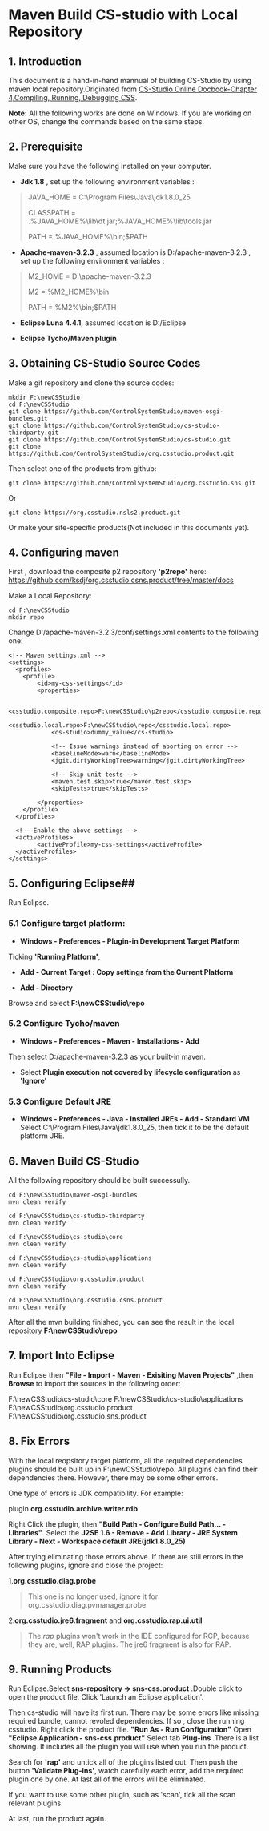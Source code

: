 # Maven Build CS-studio with Local Repository #


## 1.	Introduction ##

This document is a hand-in-hand mannual of building CS-Studio by using maven local repository.Originated from [CS-Studio Online Docbook-Chapter 4,Compiling, Running, Debugging CSS](http://cs-studio.sourceforge.net/docbook/ch04.html#idp140240).

**Note:** All the following works are done on Windows. If you are working on other OS, change the commands based on the same steps.

## 2. Prerequisite ##
Make sure you have the following installed on your computer.

- **Jdk 1.8** , set up the following environment variables :


>    JAVA_HOME = C:\Program Files\Java\jdk1.8.0_25
> 
>    CLASSPATH = .%JAVA_HOME%\lib\dt.jar;%JAVA_HOME%\lib\tools.jar
> 
>    PATH = %JAVA_HOME%\bin;$PATH


- **Apache-maven-3.2.3** , assumed location is D:/apache-maven-3.2.3 , set up the following environment variables :

> M2_HOME = D:\apache-maven-3.2.3
> 
> M2 = %M2_HOME%\bin
> 
> PATH = %M2%\bin;$PATH

- **Eclipse Luna 4.4.1**, assumed location is D:/Eclipse

- **Eclipse Tycho/Maven plugin**

## 3. Obtaining CS-Studio Source Codes ##
Make a git repository and clone the source codes:

    mkdir F:\newCSStudio
    cd F:\newCSStudio
    git clone https://github.com/ControlSystemStudio/maven-osgi-bundles.git
    git clone https://github.com/ControlSystemStudio/cs-studio-thirdparty.git
    git clone https://github.com/ControlSystemStudio/cs-studio.git
    git clone https://github.com/ControlSystemStudio/org.csstudio.product.git

Then select one of the products from github:

    git clone https://github.com/ControlSystemStudio/org.csstudio.sns.git

Or

    git clone https://org.csstudio.nsls2.product.git

Or make your site-specific products(Not included in this documents yet).


## 4. Configuring maven ##

First , download the composite p2 repository **'p2repo'** here:
https://github.com/ksdj/org.csstudio.csns.product/tree/master/docs

Make a Local Repository:
    
    cd F:\newCSStudio
    mkdir repo

Change D:/apache-maven-3.2.3/conf/settings.xml contents to the following one:

    <!-- Maven settings.xml -->
    <settings>
      <profiles>
    	<profile>
      		<id>my-css-settings</id>
      		<properties>
    
    			<csstudio.composite.repo>F:\newCSStudio\p2repo</csstudio.composite.repo>
    			<csstudio.local.repo>F:\newCSStudio\repo</csstudio.local.repo>
    			<cs-studio>dummy_value</cs-studio>
    
    			<!-- Issue warnings instead of aborting on error -->
    			<baselineMode>warn</baselineMode>
    			<jgit.dirtyWorkingTree>warning</jgit.dirtyWorkingTree>
    
    			<!-- Skip unit tests -->
    			<maven.test.skip>true</maven.test.skip>
    			<skipTests>true</skipTests>
    
      		</properties>
    	</profile>
      </profiles>
    
      <!-- Enable the above settings -->
      <activeProfiles>
    		<activeProfile>my-css-settings</activeProfile>
      </activeProfiles>
    </settings>


## 5.  Configuring Eclipse##

Run Eclipse.

### 5.1 Configure target platform: ###

- **Windows - Preferences - Plugin-in Development Target Platform**

Ticking **'Running Platform'**,

- **Add - Current Target : Copy settings from the Current Platform**

- **Add - Directory** 

Browse and select 
**F:\newCSStudio\repo**

### 5.2 Configure Tycho/maven ###

- **Windows - Preferences - Maven - Installations - Add**

Then select D:/apache-maven-3.2.3 as your built-in maven.

- Select **Plugin execution not covered by lifecycle configuration** as
**'Ignore'**​

### 5.3 Configure Default JRE ###

- **Windows - Preferences - Java - Installed JREs - Add - Standard VM** Select C:\Program Files\Java\jdk1.8.0_25, then tick it to be the default platform JRE.


## 6.  Maven Build CS-Studio ##

All the following repository should be built successully.
    
    cd F:\newCSStudio\maven-osgi-bundles
    mvn clean verify
    
    cd F:\newCSStudio\cs-studio-thirdparty
    mvn clean verify
    
    cd F:\newCSStudio\cs-studio\core
    mvn clean verify
    
    cd F:\newCSStudio\cs-studio\applications
    mvn clean verify
    
    cd F:\newCSStudio\org.csstudio.product
    mvn clean verify

	cd F:\newCSStudio\org.csstudio.csns.product
	mvn clean verify

After all the mvn building finished, you can see the result in the local repository **F:\newCSStudio\repo**

## 7.  Import Into Eclipse ##
Run Eclipse then **"File - Import - Maven - Exisiting Maven Projects"** ,then **Browse** to import the sources in the following order:

F:\newCSStudio\cs-studio\core
F:\newCSStudio\cs-studio\applications
F:\newCSStudio\org.csstudio.product
F:\newCSStudio\org.csstudio.sns.product

## 8.  Fix Errors ###

With the local reopsitory target platform, all the required dependencies plugins should be built up in F:\newCSStudio\repo. All plugins can find their dependencies there. However, there may be some other errors.

One type of errors is JDK compatibility. For example:

plugin **org.csstudio.archive.writer.rdb**

Right Click the plugin, then **"Build Path - Configure Build Path... - Libraries"**. Select the **J2SE 1.6 - Remove - Add Library - JRE System Library - Next - Workspace default JRE(jdk1.8.0_25)** 

After trying eliminating those errors above. If there are still errors in the following plugins, ignore and close the project:

1.**org.csstudio.diag.probe**
> This one is no longer used, ignore it for org.csstudio.diag.pvmanager.probe

2.**org.csstudio.jre6.fragment** and **org.csstudio.rap.ui.util**
> The *rap* plugins won't work in the IDE configured for RCP, because they are, well, RAP plugins. The jre6 fragment is also for RAP.


## 9.  Running Products ###

Run Eclipse.Select **sns-repository -> sns-css.product** .Double click to open the product file. Click 'Launch an Eclipse application'.

Then cs-studio will have its first run. There may be some errors like missing required bundle, cannot revoled dependencies. If so , close the running csstudio. Right click the product file. **"Run As - Run Configuration"** Open **"Eclipse Application - sns-css.product"** Select tab **Plug-ins** .There is a list showing. It includes all the plugin you will use when you run the product.

Search for **'rap'** and untick all of the plugins listed out. Then push the button **'Validate Plug-ins'**, watch carefully each error, add the required plugin one by one. At last all of the errors will be eliminated.

If you want to use some other plugin, such as 'scan', tick all the scan relevant plugins.

At last, run the product again.